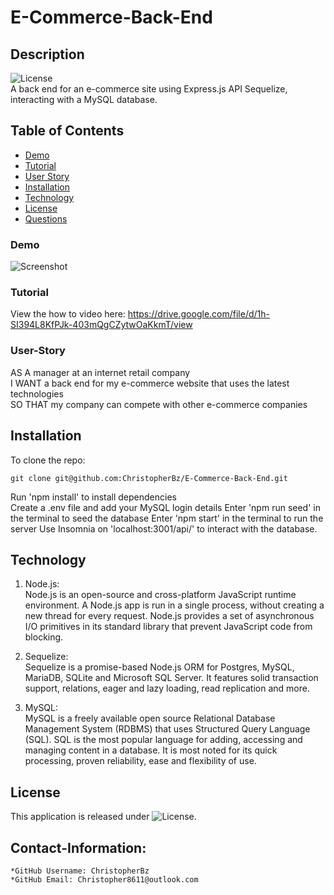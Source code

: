 # E-Commerce-Back-End

## Description
  ![License](https://img.shields.io/badge/License-MIT-blue.svg "License Badge")  
A back end for an e-commerce site using Express.js API Sequelize, interacting with a MySQL database.

## Table of Contents
- [Demo](#Demo)
- [Tutorial](#Tutorial)
- [User Story](#User-Story)
- [Installation](#installation)
- [Technology](#technology)
- [License](#license)
- [Questions](#Contact-Information)  

### Demo
![Screenshot](https://github.com/ChristopherBz/E-Commerce-Back-End/blob/b66dd76f00790c7a2cf2650074f9f2729f2b3858/notes/Tutorial.gif)

### Tutorial
View the how to video here: https://drive.google.com/file/d/1h-SI394L8KfPJk-403mQgCZytwOaKkmT/view

### User-Story
AS A manager at an internet retail company  
I WANT a back end for my e-commerce website that uses the latest technologies  
SO THAT my company can compete with other e-commerce companies  


## Installation

To clone the repo:
```
git clone git@github.com:ChristopherBz/E-Commerce-Back-End.git
``` 
Run 'npm install' to install dependencies  
Create a .env file and add your MySQL login details 
Enter 'npm run seed' in the terminal to seed the database
Enter 'npm start' in the terminal to run the server
Use Insomnia on 'localhost:3001/api/' to interact with the database.

## Technology

1. Node.js:  
Node.js is an open-source and cross-platform JavaScript runtime environment.
A Node.js app is run in a single process, without creating a new thread for every request.
Node.js provides a set of asynchronous I/O primitives in its standard library that prevent JavaScript code from blocking.

2. Sequelize:  
Sequelize is a promise-based Node.js ORM for Postgres, MySQL, MariaDB, SQLite and Microsoft SQL Server. It features solid transaction support, relations, eager and lazy loading, read replication and more.

3. MySQL:  
MySQL is a freely available open source Relational Database Management System (RDBMS) that uses Structured Query Language (SQL). SQL is the most popular language for adding, accessing and managing content in a database. It is most noted for its quick processing, proven reliability, ease and flexibility of use.

## License

This application is released under ![License](https://img.shields.io/badge/License-MIT-blue.svg "License Badge").


## Contact-Information:
    *GitHub Username: ChristopherBz
    *GitHub Email: Christopher8611@outlook.com